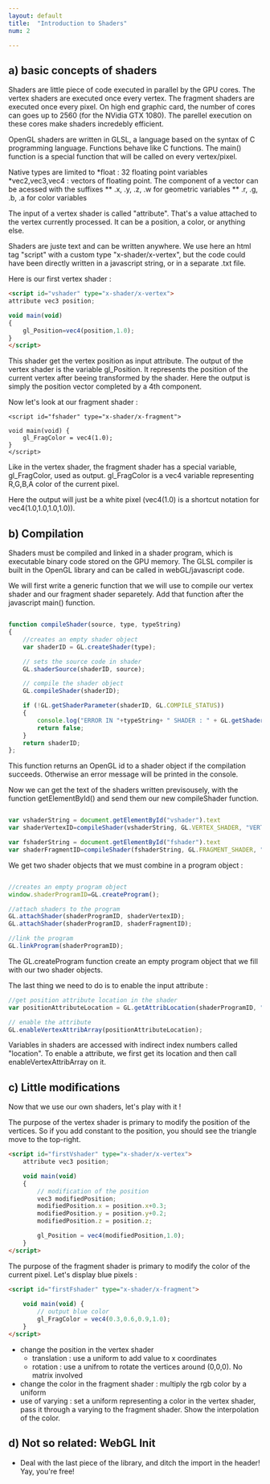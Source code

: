 ```yaml
---
layout: default
title:  "Introduction to Shaders"
num: 2

---
```



## a) basic concepts of shaders

Shaders are little piece of code executed in parallel by the GPU cores. The vertex shaders are executed once every vertex. The fragment shaders are executed once every pixel. On high end graphic card, the number of cores can goes up to 2560 (for the NVidia GTX 1080). The parellel execution on these cores make shaders incredebly efficient.

OpenGL shaders are written in GLSL, a language based on the syntax of C programming language. Functions behave like C functions. The main() function is a special function that will be called on every vertex/pixel. 

Native types are limited to
*float : 32 floating point variables
*vec2,vec3,vec4 : vectors of floating point. The component of a vector can be acessed with the suffixes
** .x, .y, .z, .w for geometric variables
** .r, .g, .b, .a for color variables

The input of a vertex shader is called "attribute". That's a value attached to the vertex currently processed. It can be a position, a color, or anything else.

Shaders are juste text and can be written anywhere. We use here an html tag "script" with a custom type "x-shader/x-vertex", but the code could have been directly written in a javascript string, or in a separate .txt file. 

Here is our first vertex shader : 

~~~ html
<script id="vshader" type="x-shader/x-vertex">
attribute vec3 position; 

void main(void) 
{ 
    gl_Position=vec4(position,1.0);
}
</script>
~~~

This shader get the vertex position as input attribute. The output of the vertex shader is the variable gl_Position. It represents the position of the current vertex after beeing transformed by the shader. Here the output is simply the position vector completed by a 4th component. 

Now let's look at our fragment shader : 

~~~
<script id="fshader" type="x-shader/x-fragment">

void main(void) {
    gl_FragColor = vec4(1.0);
}
</script>
~~~

Like in the vertex shader, the fragment shader has a special variable, gl_FragColor, used as output. gl_FragColor is a vec4 variable representing R,G,B,A color of the current pixel. 

Here the output will just be a white pixel (vec4(1.0) is a shortcut notation for vec4(1.0,1.0,1.0,1.0)). 

## b) Compilation

Shaders must be compiled and linked in a shader program, which is executable binary code stored on the GPU memory. The GLSL compiler is built in the OpenGL library and can be called in webGL/javascript code. 

We will first write a generic function that we will use to compile our vertex shader and our fragment shader separetely. Add that function after the javascript main() function. 

~~~ JavaScript

function compileShader(source, type, typeString) 
{
    //creates an empty shader object
    var shaderID = GL.createShader(type);

    // sets the source code in shader
    GL.shaderSource(shaderID, source);

    // compile the shader object
    GL.compileShader(shaderID);

    if (!GL.getShaderParameter(shaderID, GL.COMPILE_STATUS)) 
    {
        console.log("ERROR IN "+typeString+ " SHADER : " + GL.getShaderInfoLog(shaderID));
        return false;
    }
    return shaderID;
};

~~~

This function returns an OpenGL id to a shader object if the compilation succeeds. Otherwise an error message will be printed in the console. 

Now we can get the text of the shaders written previsousely, with the function getElementById() and send them our new compileShader function. 

~~~ JavaScript

var vshaderString = document.getElementById("vshader").text
var shaderVertexID=compileShader(vshaderString, GL.VERTEX_SHADER, "VERTEX");

var fshaderString = document.getElementById("fshader").text
var shaderFragmentID=compileShader(fshaderString, GL.FRAGMENT_SHADER, "FRAGMENT");

~~~

We get two shader objects that we must combine in a program object : 

~~~ JavaScript

//creates an empty program object
window.shaderProgramID=GL.createProgram();

//attach shaders to the program
GL.attachShader(shaderProgramID, shaderVertexID);
GL.attachShader(shaderProgramID, shaderFragmentID);

//link the program
GL.linkProgram(shaderProgramID);

~~~

The GL.createProgram function create an empty program object that we fill with our two shader objects. 

The last thing we need to do is to enable the input attribute : 

~~~ JavaScript
//get position attribute location in the shader
var positionAttributeLocation = GL.getAttribLocation(shaderProgramID, "position");

// enable the attribute
GL.enableVertexAttribArray(positionAttributeLocation);

~~~

Variables in shaders are accessed with indirect index numbers called "location". To enable a attribute, we first get its location and then call enableVertexAttribArray on it. 

## c) Little modifications

Now that we use our own shaders, let's play with it !

The purpose of the vertex shader is primary to modify the position of the vertices. So if you add constant to the position, you should see the triangle move to the top-right. 

~~~ html
<script id="firstVshader" type="x-shader/x-vertex">
    attribute vec3 position; 

    void main(void) 
    { 
        // modification of the position
        vec3 modifiedPosition;
        modifiedPosition.x = position.x+0.3;
        modifiedPosition.y = position.y+0.2;
        modifiedPosition.z = position.z;

        gl_Position = vec4(modifiedPosition,1.0);
    }
</script>

~~~

The purpose of the fragment shader is primary to modify the color of the current pixel. Let's display blue pixels : 

~~~ html
<script id="firstFshader" type="x-shader/x-fragment">
    
    void main(void) {
        // output blue color
        gl_FragColor = vec4(0.3,0.6,0.9,1.0);
    }
</script>

~~~


* change the position in the vertex shader
  * translation : use a uniform to add value to x coordinates
  * rotation : use a unifrom to rotate the vertices around (0,0,0). No matrix involved
* change the color in the fragment shader : multiply the rgb color by a uniform
* use of varying : set a uniform representing a color in the vertex shader, pass it through a varying to the fragment shader. Show the interpolation of the color.

## d) Not so related: WebGL Init
* Deal with the last piece of the library, and ditch the import in the header! Yay, you're free!
